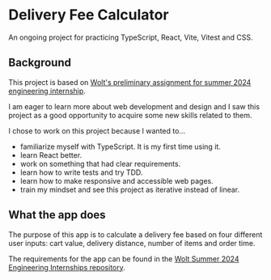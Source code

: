 # Delivery Fee Calculator

An ongoing project for practicing TypeScript, React, Vite, Vitest and CSS.

## Background

This project is based on [Wolt's preliminary assignment for summer 2024 engineering internship](https://github.com/woltapp/engineering-internship-2024).

I am eager to learn more about web development and design and I saw this project as a good opportunity to acquire some new skills related to them.

I chose to work on this project because I wanted to...

- familiarize myself with TypeScript. It is my first time using it.
- learn React better.
- work on something that had clear requirements.
- learn how to write tests and try TDD.
- learn how to make responsive and accessible web pages.
- train my mindset and see this project as iterative instead of linear.

## What the app does

The purpose of this app is to calculate a delivery fee based on four different user inputs: cart value, delivery distance, number of items and order time.

The requirements for the app can be found in the [Wolt Summer 2024 Engineering Internships repository](https://github.com/woltapp/engineering-internship-2024).

